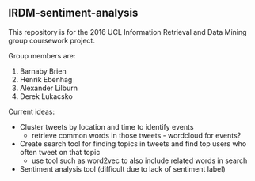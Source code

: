 ## IRDM-sentiment-analysis

This repository is for the 2016 UCL Information Retrieval and Data Mining group coursework project.

Group members are:

1. Barnaby Brien
2. Henrik Ebenhag
3. Alexander Lilburn
4. Derek Lukacsko

Current ideas:
* Cluster tweets by location and time to identify events
    * retrieve common words in those tweets - wordcloud for events?
* Create search tool for finding topics in tweets and find top users who often tweet on that topic
    * use tool such as word2vec to also include related words in search
* Sentiment analysis tool (difficult due to lack of sentiment label)
